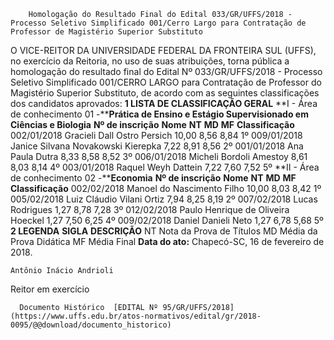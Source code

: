         Homologação do Resultado Final do Edital 033/GR/UFFS/2018 - Processo Seletivo Simplificado 001/Cerro Largo para Contratação de Professor de Magistério Superior Substituto  

 O VICE-REITOR DA UNIVERSIDADE FEDERAL DA FRONTEIRA SUL (UFFS), no exercício da Reitoria, no uso de suas atribuições, torna pública a homologação do resultado final do Edital Nº 033/GR/UFFS/2018 - Processo Seletivo Simplificado 001/CERRO LARGO para Contratação de Professor do Magistério Superior Substituto, de acordo com as seguintes classificações dos candidatos aprovados:  **1 LISTA DE CLASSIFICAÇÃO GERAL** **I - Área de conhecimento 01 -****Prática de Ensino e Estágio Supervisionado em Ciências e Biologia**     **Nº de inscrição**   **Nome**   **NT**   **MD**   **MF**   **Classificação**     002/01/2018   Gracieli Dall Ostro Persich   10,00   8,56   8,84   1º      009/01/2018   Janice Silvana Novakowski Kierepka   7,22   8,91   8,56   2º      001/01/2018   Ana Paula Dutra   8,33   8,58   8,52   3º      006/01/2018   Micheli Bordoli Amestoy   8,61   8,03   8,14   4º      003/01/2018   Raquel Weyh Dattein   7,22   7,60   7,52   5º      **II - Área de conhecimento 02 -****Economia**     **Nº de inscrição**   **Nome**   **NT**   **MD**   **MF**   **Classificação**     002/02/2018   Manoel do Nascimento Filho   10,00   8,03   8,42   1º      005/02/2018   Luiz Cláudio Vilani Ortiz   7,94   8,25   8,19   2º      007/02/2018   Lucas Rodrigues   1,27   8,78   7,28   3º      012/02/2018   Paulo Henrique de Oliveira Hoeckel   1,27   7,50   6,25   4º      009/02/2018   Daniel Danieli Neto   1,27   6,78   5,68   5º       **2 LEGENDA**     **SIGLA**   **DESCRIÇÃO**     NT   Nota da Prova de Títulos     MD   Média da Prova Didática     MF   Média Final          **Data do ato:** Chapecó-SC, 16 de fevereiro de 2018.   
 

    Antônio Inácio Andrioli   
 Reitor em exercício 

      Documento Histórico  [EDITAL Nº 95/GR/UFFS/2018](https://www.uffs.edu.br/atos-normativos/edital/gr/2018-0095/@@download/documento_historico)     
      